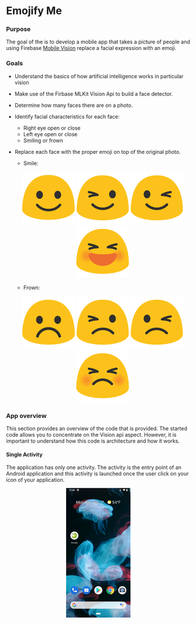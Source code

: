 # Emojify Me

### Purpose
The goal of the is to develop a mobile app that takes a picture of people and using Firebase 
[Mobile Vision](https://developers.google.com/vision) replace a facial expression with an emoji.

### Goals
* Understand the basics of how artificial intelligence works in particular vision
* Make use of the Firbase MLKit Vision Api to build a face detector.
* Determine how many faces there are on a photo.
* Identify facial characteristics for each face:
  * Right eye open or close
  * Left eye open or close
  * Smiling or frown
* Replace each face with the proper emoji on top of the original photo.
  * Smile: 
   <p align="center">
     <img src="/app/src/main/res/drawable/smile.png" alt="" data-canonical-src="/images/smile.png" width="144" height="144" />
     <img src="/app/src/main/res/drawable/right_wink_smile.png" alt="" data-canonical-src="/images/rightwink.png" width="144" height="144" />
     <img src="/app/src/main/res/drawable/left_wink_smile.png" alt="" data-canonical-src="/images/leftwink.png" width="144" height="144" />
     <img src="/app/src/main/res/drawable/closed_eye_smile.png" alt="" data-canonical-src="/images/closed_smile.png" width="144" height="144" />
   </p>
   
   * Frown: 
   <p align="center">
     <img src="/app/src/main/res/drawable/frown.png" alt="" data-canonical-src="/images/frown.png" width="144" height="144" />
     <img src="/app/src/main/res/drawable/right_wink_frown.png" alt="" data-canonical-src="/images/rightwinkfrown.png" width="144" height="144" />
     <img src="/app/src/main/res/drawable/left_wink_frown.png" alt="" data-canonical-src="/images/leftwinkfrown.png" width="144" height="144" />
     <img src="/app/src/main/res/drawable/closed_eye_frown.png" alt="" data-canonical-src="/images/closed_frown.png" width="144" height="144" />
   </p>

### App overview
This section provides an overview of the code that is provided. The started code allows you to 
concentrate on the Vision api aspect. However, it is important to understand how this code is 
architecture and how it works.

#### Single Activity
The application has only one activity. The activity is the entry point of an Android application and 
this activity is launched once the user click on your icon of your application.

 <p align="center">
     <img src="/resources/icon.png" alt="" data-canonical-src="/images/icon.png" width="176" height="353" />
 </p>
 